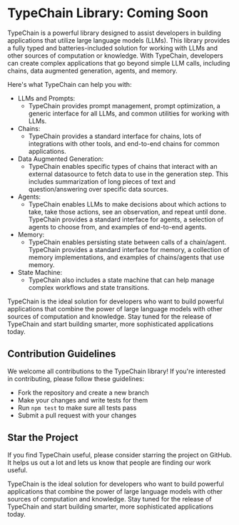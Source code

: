 # TypeChain Library: Coming Soon

TypeChain is a powerful library designed to assist developers in building applications that utilize large language models (LLMs). This library provides a fully typed and batteries-included solution for working with LLMs and other sources of computation or knowledge. With TypeChain, developers can create complex applications that go beyond simple LLM calls, including chains, data augmented generation, agents, and memory.

Here's what TypeChain can help you with:

- LLMs and Prompts:
  - TypeChain provides prompt management, prompt optimization, a generic interface for all LLMs, and common utilities for working with LLMs.
- Chains:
  - TypeChain provides a standard interface for chains, lots of integrations with other tools, and end-to-end chains for common applications.
- Data Augmented Generation:
  - TypeChain enables specific types of chains that interact with an external datasource to fetch data to use in the generation step. This includes summarization of long pieces of text and question/answering over specific data sources.
- Agents:
  - TypeChain enables LLMs to make decisions about which actions to take, take those actions, see an observation, and repeat until done. TypeChain provides a standard interface for agents, a selection of agents to choose from, and examples of end-to-end agents.
- Memory:
  - TypeChain enables persisting state between calls of a chain/agent. TypeChain provides a standard interface for memory, a collection of memory implementations, and examples of chains/agents that use memory.
- State Machine:
  - TypeChain also includes a state machine that can help manage complex workflows and state transitions.

TypeChain is the ideal solution for developers who want to build powerful applications that combine the power of large language models with other sources of computation and knowledge. Stay tuned for the release of TypeChain and start building smarter, more sophisticated applications today.

## Contribution Guidelines

We welcome all contributions to the TypeChain library! If you're interested in contributing, please follow these guidelines:

- Fork the repository and create a new branch
- Make your changes and write tests for them
- Run `npm test` to make sure all tests pass
- Submit a pull request with your changes

## Star the Project

If you find TypeChain useful, please consider starring the project on GitHub. It helps us out a lot and lets us know that people are finding our work useful.

TypeChain is the ideal solution for developers who want to build powerful applications that combine the power of large language models with other sources of computation and knowledge. Stay tuned for the release of TypeChain and start building smarter, more sophisticated applications today.
